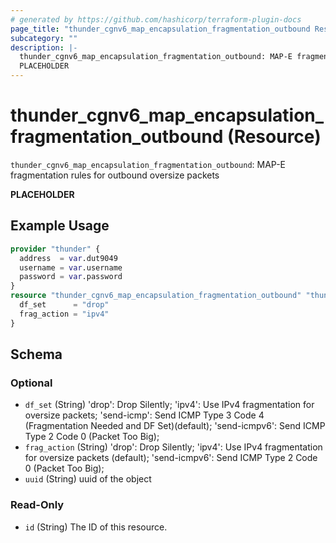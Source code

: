 ```yaml
---
# generated by https://github.com/hashicorp/terraform-plugin-docs
page_title: "thunder_cgnv6_map_encapsulation_fragmentation_outbound Resource - terraform-provider-thunder"
subcategory: ""
description: |-
  thunder_cgnv6_map_encapsulation_fragmentation_outbound: MAP-E fragmentation rules for outbound oversize packets
  PLACEHOLDER
---
```


# thunder_cgnv6_map_encapsulation_fragmentation_outbound (Resource)

`thunder_cgnv6_map_encapsulation_fragmentation_outbound`: MAP-E fragmentation rules for outbound oversize packets

__PLACEHOLDER__

## Example Usage

```terraform
provider "thunder" {
  address  = var.dut9049
  username = var.username
  password = var.password
}
resource "thunder_cgnv6_map_encapsulation_fragmentation_outbound" "thunder_cgnv6_map_encapsulation_fragmentation_outbound" {
  df_set      = "drop"
  frag_action = "ipv4"
}
```

<!-- schema generated by tfplugindocs -->
## Schema

### Optional

- `df_set` (String) 'drop': Drop Silently; 'ipv4': Use IPv4 fragmentation for oversize packets; 'send-icmp': Send ICMP Type 3 Code 4 (Fragmentation Needed and DF Set)(default); 'send-icmpv6': Send ICMP Type 2 Code 0 (Packet Too Big);
- `frag_action` (String) 'drop': Drop Silently; 'ipv4': Use IPv4 fragmentation for oversize packets (default); 'send-icmpv6': Send ICMP Type 2 Code 0 (Packet Too Big);
- `uuid` (String) uuid of the object

### Read-Only

- `id` (String) The ID of this resource.



